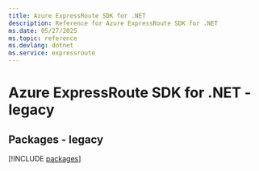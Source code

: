 ```yaml
---
title: Azure ExpressRoute SDK for .NET
description: Reference for Azure ExpressRoute SDK for .NET
ms.date: 05/27/2025
ms.topic: reference
ms.devlang: dotnet
ms.service: expressroute
---
```

# Azure ExpressRoute SDK for .NET - legacy
## Packages - legacy
[!INCLUDE [packages](expressroute-index.md)]